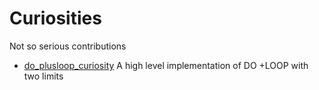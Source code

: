 # Curiosities

Not so serious contributions

- [do_plusloop_curiosity](do_plusloop_curiosity)  A high level implementation of DO +LOOP with two limits 
